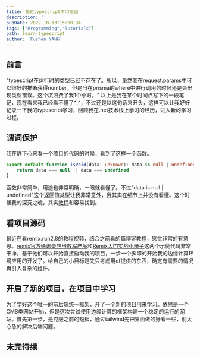 ```yaml
---
title: 我的typescript学习笔记
description: ''
pubDate: 2022-10-13T15:08:34
tags: ["Programming","Tutorials"]
path: learn-typescript
author: 'Fushen YANG'
---
```


## 前言

"typescript在运行时的类型已经不存在了。所以，虽然我在request.params中可以很好的推断获得number，但是当在prisma的where中进行调用的时候还是会出现类型错误。这个坑浪费了我1个小时。" 以上是我在某个时间点写下的一段笔记，现在看来我已经看不懂了^_^，不过还是以这句话来开头，这样可以让我好好记录一下我的typescript学习，回顾我在.net技术栈上学习的经历，进入新的学习过程。

## 谓词保护

我在静下心来看一个项目的代码的时候，看到了这样一个函数。

``` typescript
export default function isVoid(data: unknown): data is null | undefined {
    return data === null || data === undefined
}
```

函数非常简单，用途也非常明确，一眼就看懂了。不过"data is null | undefined"这个返回值类型让我非常意外，我其实在细节上并没有看懂。这个时候我的深究之魂，其实[教程](https://www.jianshu.com/p/57df3cb66d3d#)和容易找到。

## 看项目源码

最近在看remix.run2.8的教程视频，结合之前看的篇博客教程，感觉非常的有意思。[remix官方通讯录应用教程产品](https://github.com/FushenYang/remix.run.tutorial)和[Remix入门实战小册子](https://remix.lutaonan.com)这两个示例代码非常干净，基于他们可以开始直接启动我的项目，一步一个脚印的开始我的边缘计算环境应用的开发了。给自己的小目标是先只考虑用cf提供的东西，确定有需要的情况再引入复杂的组件。

## 开启了新的项目，在项目中学习

为了学好这个唯一的前后端统一框架，开了一个新的项目用来学习。依然是一个CMS类网站开始，但是这次尝试使用边缘计算的框架构建一个稳定的运行的网站。首先第一步，是克服之前的短板，通过tailwind先把界面做的好看一些，别太心急的解决后端问题。

## 未完待续
